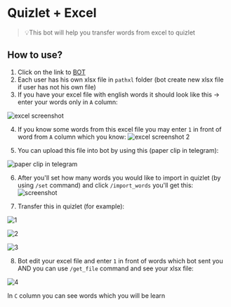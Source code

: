 # Quizlet + Excel
> 💡This bot will help you transfer words from excel to quizlet
## How to use?
1. Click on the link to [BOT](https://t.me/crypto_kley_bot)
2. Each user has his own xlsx file in `pathxl` folder (bot create new xlsx file if user has not his own file)
3. If you have your excel file with english words it should look like this -> enter your words only in `A` column:

![excel screenshot](https://i.ibb.co/K7z9TXR/Screenshot-230.png)

4. If you know some words from this excel file you may enter `1` in front of word from `A` column which you know:
![excel screenshot 2](https://i.ibb.co/ByxS3fS/Screenshot-231.png")

6. You can upload this file into bot by using this (paper clip in telegram):

![paper clip in telegram](https://i.ibb.co/n3B9ngw/Screenshot-232.png)

6. After you'll set how many words you would like to import in quizlet (by using `/set` command) and click `/import_words` you'll get this:
![screenshot](https://i.ibb.co/WBqL2vQ/Screenshot-233.png)

7. Transfer this in quizlet (for example):

![1](https://i.ibb.co/rp14my9/Screenshot-235.png)

![2](https://i.ibb.co/VYdgzy0/Screenshot-236.png)

![3](https://i.ibb.co/pfWBmGf/Screenshot-237.png)

8. Bot edit your excel file and enter `1` in front of words which bot sent you AND you can use `/get_file` command and see your xlsx file:

![4](https://i.ibb.co/7XmtJM5/Screenshot-238.png)

In `C` column you can see words which you will be learn
